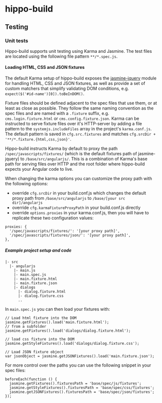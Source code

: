 # hippo-build

## Testing

### Unit tests
Hippo-build supports unit testing using Karma and Jasmine. The test files are located using the following file pattern `**/*.spec.js`.

#### Loading HTML, CSS and JSON fixtures
The default Karma setup of hippo-build exposes the [jasmine-jquery](https://github.com/velesin/jasmine-jquery) module
for handling HTML, CSS and JSON fixtures, as well as provide a set of custom matchers that simplify validating DOM conditions, e.g. `expect($('#id-name')[0]).toBeInDOM()`.

Fixture files should be defined adjacent to the spec files that use them, or at least as close as possible. They follow the same naming convention as the spec files and are named with a `.fixture` suffix, e.g. `cms.login.fixture.html` or `cms.config.fixture.json`. Karma can be instructed to serve fixture files over it's HTTP-server by adding a file pattern  to the `systemjs.includeFiles` array in the project's `karma.conf.js`. The default pattern is saved in `cfg.src.fixtures` and matches  `cfg.srcDir + '**/*.fixture.{html,css,json}'`.

Hippo-build instructs Karma by default to proxy the path `/spec/javascripts/fixtures/` (which is the default fixtures path of jasmine-jquery) to `/base/src/angularjs/`. This is a combination of Karma's base path for serving files over HTTP and the root folder where hippo-build expects your Angular code to live.

When changing the karma options you can customize the proxy path with the following options:
* override `cfg.srcDir` in your build.conf.js which changes the default proxy path from `/base/src/angularjs` to `/base/[your src dir]/angularjs`
* override `cfg.karmaFixtureProxyPath` in your build.conf.js directly
* override `options.proxies` in your karma.conf.js, then you will have to replicate these two configuration values:
```
proxies: {
  '/spec/javascripts/fixtures/': '[your proxy path]',
  '/spec/javascripts/fixtures/json/': '[your proxy path]',
},
```

##### Example project setup and code
```
|- src
  |- angularjs
    |- main.js
    |- main.spec.js
    |- main.fixture.html
    |- main.fixture.json
    |- dialogs
      |- dialog.fixture.html
      |- dialog.fixture.css
      ..
```

In `main.spec.js` you can then load your fixtures with:
```
// Load html fixture into the DOM
jasmine.getFixtures().load('main.fixture.html');
// from a subfolder
jasmine.getFixtures().load('dialogs/dialog.fixture.html');

// load css fixture into the DOM
jasmine.getStyleFixtures().load('dialogs/dialog.fixture.css');

// Load JSON fixture object
var jsonObject = jasmine.getJSONFixtures().load('main.fixture.json');
```

For more control over the paths you can use the following snippet in your spec files:
```
beforeEach(function () {
  jasmine.getFixtures().fixturesPath = 'base/spec/js/fixtures';
  jasmine.getStyleFixtures().fixturesPath = 'base/spec/css/fixtures';
  jasmine.getJSONFixtures().fixturesPath = 'base/spec/json/fixtures';
});
```
